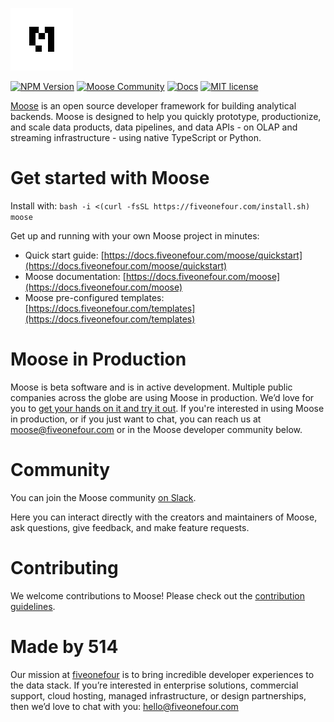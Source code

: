 <a href="https://docs.fiveonefour.com/moose/"><img src="https://raw.githubusercontent.com/514-labs/moose/main/logo-m-light.png" alt="moose logo" height="100px"></a>

[![NPM Version](https://img.shields.io/npm/v/%40514labs%2Fmoose-cli?logo=npm)](https://www.npmjs.com/package/@514labs/moose-cli?activeTab=readme)
[![Moose Community](https://img.shields.io/badge/slack-moose_community-purple.svg?logo=slack)](https://join.slack.com/t/moose-community/shared_invite/zt-2fjh5n3wz-cnOmM9Xe9DYAgQrNu8xKxg)
[![Docs](https://img.shields.io/badge/quick_start-docs-blue.svg)](https://docs.fiveonefour.com/moose/quickstart)
[![MIT license](https://img.shields.io/badge/license-MIT-yellow.svg)](LICENSE)

[Moose](https://docs.fiveonefour.com/moose) is an open source developer framework for building analytical backends. Moose is designed to help you quickly prototype, productionize, and scale data products, data pipelines, and data APIs - on OLAP and streaming infrastructure - using native TypeScript or Python.

# Get started with Moose

Install with:
```bash -i <(curl -fsSL https://fiveonefour.com/install.sh) moose```

Get up and running with your own Moose project in minutes:
* Quick start guide: [https://docs.fiveonefour.com/moose/quickstart](https://docs.fiveonefour.com/moose/quickstart)
* Moose documentation: [https://docs.fiveonefour.com/moose](https://docs.fiveonefour.com/moose)
* Moose pre-configured templates: [https://docs.fiveonefour.com/templates](https://docs.fiveonefour.com/templates)

# Moose in Production

Moose is beta software and is in active development. Multiple public companies across the globe are using Moose in production. We’d love for you to [get your hands on it and try it out](https://docs.fiveonefour.com/moose). If you're interested in using Moose in production, or if you just want to chat, you can reach us at [moose@fiveonefour.com](mailto:moose@fiveonefour.com) or in the Moose developer community below.

# Community

You can join the Moose community [on Slack](https://join.slack.com/t/moose-community/shared_invite/zt-2fjh5n3wz-cnOmM9Xe9DYAgQrNu8xKxg).

Here you can interact directly with the creators and maintainers of Moose, ask questions, give feedback, and make feature requests.

# Contributing

We welcome contributions to Moose! Please check out the [contribution guidelines](https://github.com/514-labs/moose/blob/main/CONTRIBUTING.md).

# Made by 514

Our mission at [fiveonefour](https://www.fiveonefour.com/) is to bring incredible developer experiences to the data stack. If you’re interested in enterprise solutions, commercial support, cloud hosting, managed infrastructure, or design partnerships, then we’d love to chat with you: [hello@fiveonefour.com](mailto:hello@fiveonefour.com)
